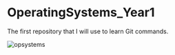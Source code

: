 # OperatingSystems_Year1
The first repository that I will use to learn Git commands.

![opsystems](https://user-images.githubusercontent.com/114831362/222747983-1a1e4fe0-9b4b-4081-9a8e-db37ada1464d.png)
